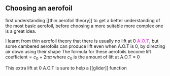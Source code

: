 ## Choosing an aerofoil
first understanding [[thin aerofoil theory]] to get a better understanding of the most basic aerofoil, before choosing a more suitable more complex one is a great idea.

I learnt from thin aerofoil theory that there is usually no lift at 0 <span STYLE="color:#f859f3;font-weight:bold" title = "angle of attack (applied relative to direction of travel)">A.O.T</span>, but some cambered aerofoils can produce lift even when A.O.T is 0, by directing air down using their shape
The formula for these aerofoils become $\text{lift coefficient} = c_0 + 2\pi\alpha$ where $c_0$ is the amount of lift at A.O.T = 0

This extra lift at 0 A.O.T is sure to help a [[glider]] function